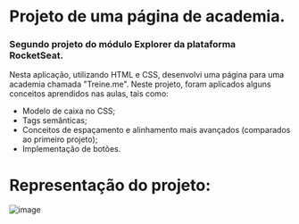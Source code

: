 # Projeto de uma página de academia.
### Segundo projeto do módulo Explorer da plataforma RocketSeat.

Nesta aplicação, utilizando HTML e CSS, desenvolvi uma página para uma academia chamada "Treine.me". Neste projeto, foram aplicados alguns conceitos aprendidos nas aulas, tais como:

- Modelo de caixa no CSS;
- Tags semânticas;
- Conceitos de espaçamento e alinhamento mais avançados (comparados ao primeiro projeto);
- Implementação de botões.

# Representação do projeto:

![image](https://github.com/LucasCarsilva/Explorer-Projeto02-TreineMe/assets/57200163/632ec1e2-fc3a-4860-9c3a-41c4e2077fbd)
